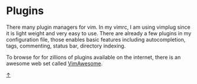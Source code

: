 # Plugins

There many plugin managers for vim. In my vimrc, I am using vimplug since it is light weight and very easy to use. There are already a few plugins in my configuration file, those enables basic features including autocompletion, tags, commenting, status bar, directory indexing.

To browse for for zillions of plugins available on the internet, there is an awesome web set called [VimAwesome](https://vimawesome.com).

[↑](#plugins)